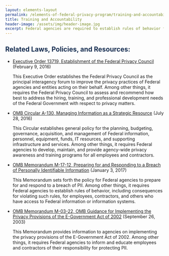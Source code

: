 ```yaml
---
layout: elements-layout
permalink: /elements-of-federal-privacy-program/training-and-accountability/
title: Training and Accountability
header-image: /assets/img/header-image.jpg
excerpt: Federal agencies are required to establish rules of behavior for employees and contractors with access to personally identifiable information (PII) and hold agency personnel accountable for complying with applicable privacy requirements and managing privacy risks. This necessarily requires developing, maintaining, and providing agency-wide privacy awareness and training programs for all employees and contractors.
---
```

<h2 class="font-sans-lg text-gray-70" style="color:#162E51">Related Laws, Policies, and Resources:</h2>


* [Executive Order 13719, Establishment of the Federal Privacy Council](https://www.govinfo.gov/content/pkg/CFR-2017-title3-vol1/pdf/CFR-2017-title3-vol1-eo13719.pdf) (February 9, 2016)

    This Executive Order establishes the Federal Privacy Council as the principal interagency forum to improve the privacy practices of Federal agencies and entities acting on their behalf. Among other things, it requires the Federal Privacy Council to assess and recommend how best to address the hiring, training, and professional development needs of the Federal Government with respect to privacy matters.
* [OMB Circular A-130, Managing Information as a Strategic Resource](https://www.whitehouse.gov/wp-content/uploads/legacy_drupal_files/omb/circulars/A130/a130revised.pdf) (July 28, 2016)

    This Circular establishes general policy for the planning, budgeting, governance, acquisition, and management of Federal information, personnel, equipment, funds, IT resources, and supporting infrastructure and services. Among other things, it requires Federal agencies to develop, maintain, and provide agency-wide privacy awareness and training programs for all employees and contractors.
* [OMB Memorandum M-17-12, Preparing for and Responding to a Breach of Personally Identifiable Information](https://www.whitehouse.gov/wp-content/uploads/legacy_drupal_files/omb/memoranda/2017/m-17-12_0.pdf) (January 3, 2017)

    This Memorandum sets forth the policy for Federal agencies to prepare for and respond to a breach of PII. Among other things, it requires Federal agencies to establish rules of behavior, including consequences for violating such rules, for employees, contractors, and others who have access to Federal information or information systems.
* [OMB Memorandum M-03-22, OMB Guidance for Implementing the Privacy Provisions of the E-Government Act of 2002](https://www.whitehouse.gov/wp-content/uploads/legacy_drupal_files/omb/memoranda/2003/m03_22.pdf) (September 26, 2003)

    This Memorandum provides information to agencies on implementing the privacy provisions of the E-Government Act of 2002. Among other things, it requires Federal agencies to inform and educate employees and contractors of their responsibility for protecting PII.
